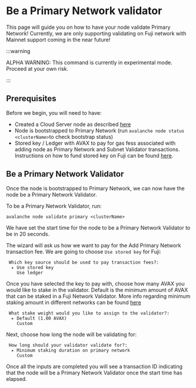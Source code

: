 # Be a Primary Network validator 

This page will guide you on how to have your node validate Primary Network! Currently, we are only 
supporting validating on Fuji network with Mainnet support coming in the near future!

:::warning

ALPHA WARNING: This command is currently in experimental mode. Proceed at your own risk.

:::

## Prerequisites

Before we begin, you will need to have:

- Created a Cloud Server node as described [here](/docs/tooling/cli-guides/create-a-validator.md)
- Node is bootstrapped to Primary Network (run `avalanche node status <clusterName>`to check 
bootstrap status)
- Stored key / Ledger with AVAX to pay for gas fess associated with adding node as Primary Network 
and Subnet Validator transactions. Instructions on how to fund stored key on Fuji can be found
[here](/build/subnet/deploy/fuji-testnet-subnet.md#funding-the-key).

## Be a Primary Network Validator

Once the node is bootstrapped to Primary Network, we can now have the node be a Primary Network 
Validator.

To be a Primary Network Validator, run:

```shell
avalanche node validate primary <clusterName> 
```

We have set the start time for the node to be a Primary Network Validator to be in 20 seconds.

The wizard will ask us how we want to pay for the Add Primary Network transaction fee. 
We are going to choose `Use stored key` for Fuji:

```text
 Which key source should be used to pay transaction fees?:
  ▸ Use stored key
    Use ledger
```

Once you have selected the key to pay with, choose how many AVAX you would like to stake in the 
validator. Default is the minimum amount of AVAX that can be staked in a Fuji Network Validator.
More info regarding minimum staking amount in different networks can be found [here](https://docs.avax.network/nodes/validate/how-to-stake#fuji-testnet)

```text
 What stake weight would you like to assign to the validator?: 
  ▸ Default (1.00 AVAX)
    Custom
```

Next, choose how long the node will be validating for: 

```text
 How long should your validator validate for?: 
  ▸ Minimum staking duration on primary network
    Custom
```

Once all the inputs are completed you will see a transaction ID indicating that the node will be
a Primary Network Validator once the start time has elapsed.
